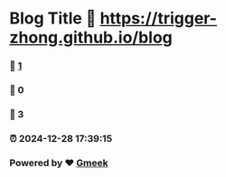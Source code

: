 # Blog Title :link: https://trigger-zhong.github.io/blog 
### :page_facing_up: [1](https://trigger-zhong.github.io/blog/tag.html) 
### :speech_balloon: 0 
### :hibiscus: 3 
### :alarm_clock: 2024-12-28 17:39:15 
### Powered by :heart: [Gmeek](https://github.com/Meekdai/Gmeek)
